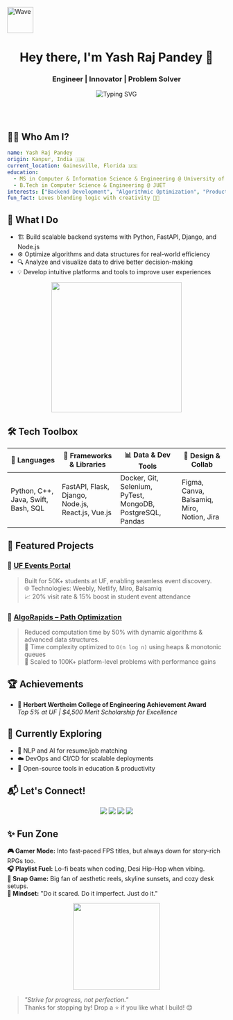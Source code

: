 <img src="https://media.giphy.com/media/hvRJCLFzcasrR4ia7z/giphy.gif" width="60px" alt="Wave" /><h1 align="center">Hey there, I'm Yash Raj Pandey 👋</h1><h3 align="center">Engineer | Innovator | Problem Solver</h3><p align="center"><img src="https://readme-typing-svg.demolab.com?font=Fira+Code&pause=1000&center=true&vCenter=true&multiline=true&width=435&lines=Data-Driven+Developer;Backend+Engineer+%7C+Algorithm+Optimizer;Lifelong+Learner+and+Builder" alt="Typing SVG" /></p><br><br><h2>🧑‍💻 Who Am I?</h2>

```yaml
name: Yash Raj Pandey
origin: Kanpur, India 🇮🇳
current_location: Gainesville, Florida 🇺🇸
education:
  - MS in Computer & Information Science & Engineering @ University of Florida
  - B.Tech in Computer Science & Engineering @ JUET
interests: ["Backend Development", "Algorithmic Optimization", "Product Thinking", "DevOps"]
fun_fact: Loves blending logic with creativity 🎨🧠
```

<h2>🚀 What I Do</h2><ul><li>🏗 Build scalable backend systems with Python, FastAPI, Django, and Node.js</li><li>⚙️ Optimize algorithms and data structures for real-world efficiency</li><li>🔍 Analyze and visualize data to drive better decision-making</li><li>💡 Develop intuitive platforms and tools to improve user experiences</li></ul><p align="center"><img src="https://media.giphy.com/media/qgQUggAC3Pfv687qPC/giphy.gif" width="300px" /></p><h2>🛠️ Tech Toolbox</h2><table><thead><tr><th>🧠 Languages</th><th>🔧 Frameworks & Libraries</th><th>📊 Data & Dev Tools</th><th>🎨 Design & Collab</th></tr></thead><tbody><tr><td>Python, C++, Java, Swift, Bash, SQL</td><td>FastAPI, Flask, Django, Node.js, React.js, Vue.js</td><td>Docker, Git, Selenium, PyTest, MongoDB, PostgreSQL, Pandas</td><td>Figma, Canva, Balsamiq, Miro, Notion, Jira</td></tr></tbody></table><h2>📌 Featured Projects</h2><h3>🔹 <a href="https://ufeventportal.weebly.com/">UF Events Portal</a></h3><blockquote>Built for 50K+ students at UF, enabling seamless event discovery.<br>🌐 Technologies: Weebly, Netlify, Miro, Balsamiq<br>📈 20% visit rate & 15% boost in student event attendance</blockquote><h3>🔹 <a href="https://github.com/devYRPauli/AlgoRapids-Path-Optimization-Solutions">AlgoRapids – Path Optimization</a></h3><blockquote>Reduced computation time by 50% with dynamic algorithms & advanced data structures.<br>🧠 Time complexity optimized to <code>O(n log n)</code> using heaps & monotonic queues<br>🔬 Scaled to 100K+ platform-level problems with performance gains</blockquote><h2>🏆 Achievements</h2><ul><li>🥇 <strong>Herbert Wertheim College of Engineering Achievement Award</strong><br><em>Top 5% at UF | $4,500 Merit Scholarship for Excellence</em></li></ul><h2>🌱 Currently Exploring</h2><ul><li>🤖 NLP and AI for resume/job matching</li><li>☁️ DevOps and CI/CD for scalable deployments</li><li>💬 Open-source tools in education & productivity</li></ul><h2>📬 Let's Connect!</h2><p align="center"><a href="mailto:yashpn62@gmail.com"><img src="https://img.shields.io/badge/Email-D14836?style=for-the-badge&logo=gmail&logoColor=white"></a> <a href="https://www.linkedin.com/in/yashrajpandeyy/"><img src="https://img.shields.io/badge/LinkedIn-0077B5?style=for-the-badge&logo=linkedin&logoColor=white"></a> <a href="https://twitter.com/I_AM_YRP"><img src="https://img.shields.io/badge/Twitter-1DA1F2?style=for-the-badge&logo=twitter&logoColor=white"></a> <a href="https://github.com/devYRPauli"><img src="https://img.shields.io/badge/GitHub-100000?style=for-the-badge&logo=github&logoColor=white"></a></p><h2>✨ Fun Zone</h2><p><strong>🎮 Gamer Mode:</strong> Into fast-paced FPS titles, but always down for story-rich RPGs too.<br><strong>🎧 Playlist Fuel:</strong> Lo-fi beats when coding, Desi Hip-Hop when vibing.<br><strong>📸 Snap Game:</strong> Big fan of aesthetic reels, skyline sunsets, and cozy desk setups.<br><strong>🧠 Mindset:</strong> "Do it scared. Do it imperfect. Just do it."</p><p align="center"><img src="https://media.giphy.com/media/3o6Zt481isNVuQI1l6/giphy.gif" width="200px" /></p><blockquote><em>"Strive for progress, not perfection."</em><br>Thanks for stopping by! Drop a ⭐ if you like what I build! 😊</blockquote>
